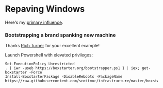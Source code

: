 # Repaving Windows

Here's my [primary influence][primary-influence].

[primary-influence]: http://forum.notebookreview.com/threads/guide-clean-install-windows-10-after-m-2-nvme-ssd-upgrade.787420/

### Bootstrapping a brand spanking new machine

Thanks [Rich Turner][rich-turner-boxstarter] for your excellent example!

[rich-turner-boxstarter]: https://gist.github.com/bitcrazed/c788f9dcf1d630340a19

Launch Powershell with elevated privileges:

```
Set-ExecutionPolicy Unrestricted
. { iwr -useb https://boxstarter.org/bootstrapper.ps1 } | iex; get-boxstarter -Force
Install-BoxstarterPackage -DisableReboots -PackageName https://raw.githubusercontent.com/scottmuc/infrastructure/master/boxstarter.txt
```
